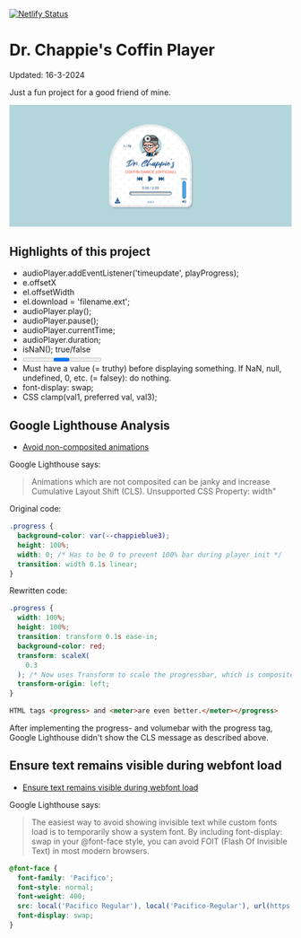 [![Netlify Status](https://api.netlify.com/api/v1/badges/60448892-4acd-4121-994c-7a42fa449fcc/deploy-status)](https://app.netlify.com/sites/coffin-player/deploys)
# Dr. Chappie's Coffin Player

Updated: 16-3-2024

Just a fun project for a good friend of mine.

![Screenshot](./assets/dr-chappie-s-coffin-player.jpg)

## Highlights of this project

- audioPlayer.addEventListener('timeupdate', playProgress);
- e.offsetX
- el.offsetWidth
- el.download = 'filename.ext';
- audioPlayer.play();
- audioPlayer.pause();
- audioPlayer.currentTime;
- audioPlayer.duration;
- isNaN(); true/false
- <progress> and <meter>
- Must have a value (= truthy) before displaying something. If NaN, null, undefined, 0, etc. (= falsey): do nothing.
- font-display: swap; 
- CSS clamp(val1, preferred val, val3);


## Google Lighthouse Analysis

- [Avoid non-composited animations](https://web.dev/non-composited-animations/)

Google Lighthouse says:

> Animations which are not composited can be janky and increase Cumulative Layout Shift (CLS). Unsupported CSS Property: width"

Original code:

```css
.progress {
  background-color: var(--chappieblue3);
  height: 100%;
  width: 0; /* Has to be 0 to prevent 100% bar during player init */
  transition: width 0.1s linear;
}
```

Rewritten code:

```css
.progress {
  width: 100%;
  height: 100%;
  transition: transform 0.1s ease-in;
  background-color: red;
  transform: scaleX(
    0.3
  ); /* Now uses Transform to scale the progressbar, which is composited */
  transform-origin: left;
}
```

```html
HTML tags <progress> and <meter>are even better.</meter></progress>
```

After implementing the progress- and volumebar with the progress tag, Google Lighthouse didn't show the CLS message as described above.

## Ensure text remains visible during webfont load

- [Ensure text remains visible during webfont load](https://web.dev/font-display/)

Google Lighthouse says:
> The easiest way to avoid showing invisible text while custom fonts load is to temporarily show a system font. By including font-display: swap in your @font-face style, you can avoid FOIT (Flash Of Invisible Text) in most modern browsers.

```css
@font-face {
  font-family: 'Pacifico';
  font-style: normal;
  font-weight: 400;
  src: local('Pacifico Regular'), local('Pacifico-Regular'), url(https://fonts.gstatic.com/s/pacifico/v12/FwZY7-Qmy14u9lezJ-6H6MmBp0u-.woff2) format('woff2');
  font-display: swap;
}
```
